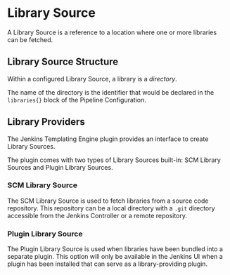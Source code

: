 # Library Source

A Library Source is a reference to a location where one or more libraries can be fetched.

## Library Source Structure

Within a configured Library Source, a library is a *directory*.

The name of the directory is the identifier that would be declared in the `libraries{}` block of the Pipeline Configuration.

## Library Providers

The Jenkins Templating Engine plugin provides an interface to create Library Sources.

The plugin comes with two types of Library Sources built-in: SCM Library Sources and Plugin Library Sources.

### SCM Library Source

The SCM Library Source is used to fetch libraries from a source code repository.
This repository can be a local directory with a `.git` directory accessible from the Jenkins Controller or a remote repository.

### Plugin Library Source

The Plugin Library Source is used when libraries have been bundled into a separate plugin.
This option will only be available in the Jenkins UI when a plugin has been installed that can serve as a library-providing plugin.
